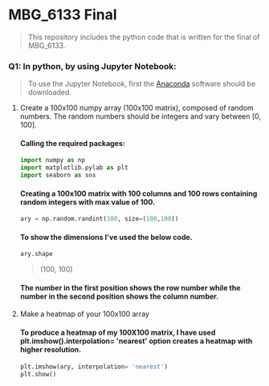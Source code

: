# MBG_6133 Final <a name="final"></a> 

>This repository includes the python code that is written for the final of MBG_6133.

### Q1: In python, by using Jupyter Notebook:

> To use the Jupyter Notebook, first the [Anaconda](https://www.anaconda.com/products/individual) software should be downloaded.

1. Create a 100x100 numpy array (100x100 matrix), composed of random numbers. The random numbers should be integers and vary between [0, 100].


    #### Calling the required packages:

    ```python
    import numpy as np
    import matplotlib.pylab as plt
    import seaborn as sns
    ```

    #### Creating a 100x100 matrix with 100 columns and 100 rows containing random integers with max value of 100.

     ```python
    ary = np.random.randint(100, size=(100,100))  
     ```
    #### To show the dimensions I've used the below code. 

     ```python
    ary.shape
     ```
     > (100, 100)
    #### The number in the first position shows the row number while the number in the second position shows the column number.
    
2. Make a heatmap of your 100x100 array

    #### To produce a heatmap of my 100X100 matrix, I have used plt.imshow().interpolation= 'nearest' option creates a heatmap with higher resolution.

     ```python
    plt.imshow(ary, interpolation= 'nearest')
    plt.show()
      ```
